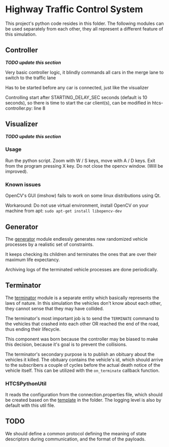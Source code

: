 # Highway Traffic Control System

This project's python code resides in this folder. The following modules can be used separately from each other,
they all represent a different feature of this simulation.

## Controller

_**TODO update this section**_

Very basic controller logic, it blindly commands all cars in the merge lane to switch to the traffic lane

Has to be started before any car is connected, just like the visualizer

Controlling start after STARTING_DELAY_SEC seconds (default is 10 seconds), so there is time to start the car client(s), can be modified in htcs-controller.py: line 8


## Visualizer

_**TODO update this section**_

### Usage

Run the python script. Zoom with W / S keys, move with A / D keys. Exit from the program pressing X key. Do not close the opencv window.
(Will be improved). 

### Known issues

OpenCV's GUI (imshow) fails to work on some linux distributions using Qt.

Workaround:
Do not use virtual environment, install OpenCV on your machine from apt:
`sudo apt-get install libopencv-dev`


## Generator

The [generator](generator.py) module endlessly generates new randomized vehicle processes by a realistic set of constraints.

It keeps checking its children and terminates the ones that are over their maximum life expectancy.

Archiving logs of the terminated vehicle processes are done periodically.

## Terminator

The [terminator](terminator.py) module is a separate entity which basically represents the laws of nature.
In this simulation the vehicles don't know about each other, they cannot sense that they may have collided.

The terminator's most important job is to send the `TERMINATE` command to the vehicles that crashed into each other
OR reached the end of the road, thus ending their lifecycle.

This component was born because the controller may be biased to make this decision,
because it's goal is to prevent the collisions.

The terminator's secondary purpose is to publish an obituary about the vehicles it killed. The obituary contains
the vehicle's id, which should arrive to the subscribers a couple of cycles before the actual death notice
of the vehicle itself. This can be utilized with the `on_terminate` callback function.

### HTCSPythonUtil

It reads the configuration from the connection.properties file, which should be created based on the
[template](template_connection.properties) in the folder. The logging level is also by default with this util file.

## TODO

We should define a common protocol defining the meaning of state descriptors during communication, and the format of the payloads.
